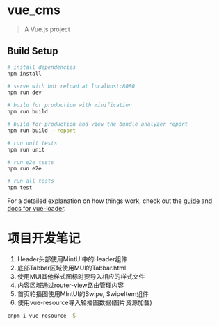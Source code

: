 # vue_cms

> A Vue.js project

## Build Setup

``` bash
# install dependencies
npm install

# serve with hot reload at localhost:8080
npm run dev

# build for production with minification
npm run build

# build for production and view the bundle analyzer report
npm run build --report

# run unit tests
npm run unit

# run e2e tests
npm run e2e

# run all tests
npm test
```

For a detailed explanation on how things work, check out the [guide](http://vuejs-templates.github.io/webpack/) and [docs for vue-loader](http://vuejs.github.io/vue-loader).

# 项目开发笔记
1. Header头部使用MintUI中的Header组件
2. 底部Tabbar区域使用MUI的Tabbar.html
3. 使用MUI其他样式图标时要导入相应的样式文件
4. 内容区域通过router-view路由管理内容
5. 首页轮播图使用MIntUI的Swipe, SwipeItem组件
6. 使用vue-resource导入轮播图数据(图片资源加载)
``` bash
cnpm i vue-resource -S
```
